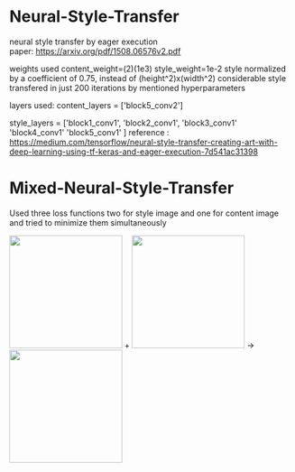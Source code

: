 # Neural-Style-Transfer
neural style transfer by eager execution  
paper: https://arxiv.org/pdf/1508.06576v2.pdf

weights used content_weight=(2)(1e3) style_weight=1e-2
style normalized by a coefficient of 0.75, instead of (height^2)x(width^2) 
considerable style transfered in just 200 iterations by mentioned hyperparameters 

layers used:
content_layers = ['block5_conv2'] 

style_layers = ['block1_conv1',
                'block2_conv1',
                'block3_conv1'
                'block4_conv1'
                'block5_conv1'
               ]
 reference : https://medium.com/tensorflow/neural-style-transfer-creating-art-with-deep-learning-using-tf-keras-and-eager-execution-7d541ac31398

# Mixed-Neural-Style-Transfer
Used three loss functions two for style image and one for content image
and tried to minimize them simultaneously

<p float="left">
  <img src="https://github.com/iamnotahumanbecauseiamabot/Neural-Style-Transfer/blob/master/results/download%20(25).png" width="200" />
  +
  <img src="https://github.com/iamnotahumanbecauseiamabot/Neural-Style-Transfer/blob/master/results/download%20(26).png" width="200" />
  ->
  <img src="https://github.com/iamnotahumanbecauseiamabot/Neural-Style-Transfer/blob/master/results/download%20(27).png" width="200" />
</p>
